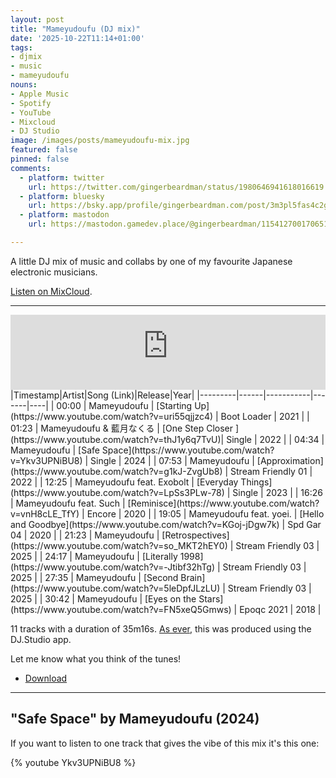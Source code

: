 ```yaml
---
layout: post
title: "Mameyudoufu (DJ mix)"
date: '2025-10-22T11:14+01:00'
tags:
- djmix
- music
- mameyudoufu
nouns:
- Apple Music
- Spotify
- YouTube
- Mixcloud
- DJ Studio
image: /images/posts/mameyudoufu-mix.jpg
featured: false
pinned: false
comments:
  - platform: twitter
    url: https://twitter.com/gingerbeardman/status/1980646941618016619
  - platform: bluesky
    url: https://bsky.app/profile/gingerbeardman.com/post/3m3pl5fas4c2g
  - platform: mastodon
    url: https://mastodon.gamedev.place/@gingerbeardman/115412700170651266

---
```


A little DJ mix of music and collabs by one of my favourite Japanese electronic musicians.

[Listen on MixCloud](https://www.mixcloud.com/gingerbeardman/mameyudoufu-mix/).

----

<iframe width="100%" height="120" src="https://player-widget.mixcloud.com/widget/iframe/?hide_cover=1&feed=%2Fgingerbeardman%2Fmameyudoufu-mix%2F" frameborder="0" ></iframe>

<div class="table-wrapper" markdown="block">
|Timestamp|Artist|Song (Link)|Release|Year|
|---------|------|-----------|-------|----|
| 00:00 | Mameyudoufu | [Starting Up](https://www.youtube.com/watch?v=uri55qjjzc4) | Boot Loader | 2021 |
| 01:23 | Mameyudoufu & 藍月なくる | [One Step Closer ](https://www.youtube.com/watch?v=thJ1y6q7TvU)| Single | 2022 |
| 04:34 | Mameyudoufu | [Safe Space](https://www.youtube.com/watch?v=Ykv3UPNiBU8) | Single | 2024 |
| 07:53 | Mameyudoufu | [Approximation](https://www.youtube.com/watch?v=g1kJ-ZvgUb8) | Stream Friendly 01 | 2022 |
| 12:25 | Mameyudoufu feat. Exobolt | [Everyday Things](https://www.youtube.com/watch?v=LpSs3PLw-78) | Single | 2023 |
| 16:26 | Mameyudoufu feat. Such | [Reminisce](https://www.youtube.com/watch?v=vnH8cLE_TfY) | Encore | 2020 |
| 19:05 | Mameyudoufu feat. yoei. | [Hello and Goodbye](https://www.youtube.com/watch?v=KGoj-jDgw7k) | Spd Gar 04 | 2020 |
| 21:23 | Mameyudoufu | [Retrospectives](https://www.youtube.com/watch?v=so_MKT2hEY0) | Stream Friendly 03 | 2025 |
| 24:17 | Mameyudoufu | [Literally 1998](https://www.youtube.com/watch?v=-Jtibf32hTg) | Stream Friendly 03 | 2025 |
| 27:35 | Mameyudoufu | [Second Brain](https://www.youtube.com/watch?v=5leDpfJLzLU) | Stream Friendly 03 | 2025 |
| 30:42 | Mameyudoufu | [Eyes on the Stars](https://www.youtube.com/watch?v=FN5xeQ5Gmws) | Epoqc 2021 | 2018 |

</div>

11 tracks with a duration of 35m16s. [As ever](/2025/08/08/de-de-disco/), this was produced using the DJ.Studio app. 

Let me know what you think of the tunes!

- [Download](https://mega.nz/folder/UkokGISS#zZHaUOzcD1KmNY_yNbzwXQ)

----

## "Safe Space" by Mameyudoufu (2024)

If you want to listen to one track that gives the vibe of this mix it's this one:

{% youtube Ykv3UPNiBU8  %}
